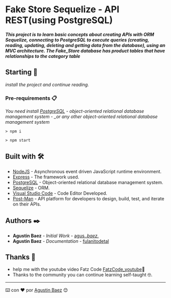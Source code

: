 # Fake Store Sequelize - API REST(using PostgreSQL)

**_This project is to learn basic concepts about creating APIs with ORM Sequelize, connecting to PostgreSQL to execute queries (creating, reading, updating, deleting and getting data from the database), using an MVC architecture. The Fake_Store database has product tables that have relationships to the category table_**

## Starting 🚀

_install the project and continue reading._

### Pre-requirements 📋

_You need install [PostgreSQL](https://www.postgresql.org/download/) - object-oriented relational database management system - \_or any other object-oriented relational database management system_

```
> npm i

> npm start
```

## Built with 🛠️

- [NodeJS](https://nodejs.org/es/) - Asynchronous event driven JavaScript runtime environment.
- [Express](http://expressjs.com/es//) - The framework used.
- [PostgreSQL](https://www.postgresql.org/download/) - Object-oriented relational database management system.
- [Sequelize](https://sequelize.org/docs/v6/getting-started/) - ORM.
- [Visual Studio Code](https://code.visualstudio.com/) - Code Editor Developed.
- [Post-Man](https://www.postman.com/) - API platform for developers to design, build, test, and iterate on their APIs.

## Authors ✒️

- **Agustin Baez** - _Initial Work_ - [agus._.baez._](https://github.com/AgusBaez)
- **Agustin Baez** - _Documentation_ - [fulanitodetal](#fulanito-de-tal)

## Thanks 🎁

- help me with the youtube video Fatz Code [FatzCode_youtube](https://www.youtube.com/watch?v=3xiIOgYdbiE)📢
- Thanks to the community you can continue learning self-taught 🤓.

---

⌨️ con ❤️ por [Agustin Baez](https://www.linkedin.com/in/agus-baez/) 😊
